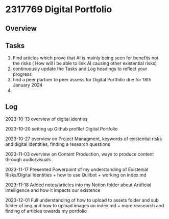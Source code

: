 # 2317769 Digital Portfolio

## Overview



## Tasks
1.  Find articles which  prove that AI is mainly being seen for benefits not the risks ( How will i be able to link AI causing other existential risks)
2. continuously update the Tasks and Log headings to reflect your progress
3. find a peer partner to peer assess for Digital Portfolio due for 18th January 2024
4. 

   
  

## Log
2023-10-13 overview of digital identies

2023-10-20 setting up Github profile/ Digital Portfolio

2023-10-27 overview on Project Managment, keywords of existential risks and digital identities, finding a research questions

2023-11-03 overview on Content Production, ways to produce content through audio/visuals

2023-11-17 Presented Powerpoint of my understanding of Existenial Risks/Digital Identities + how to use Quilbot + working on index.md

2023-11-18 Added notes/articles into my Notion folder about Artificial Intelligence and how it impacts our existence

2023-12-01 Full understanding of how to upload to assets folder and sub folder of img and how to upload images on index.md + more reasearch and finding of articles towards my portfolio











